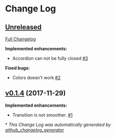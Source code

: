 # Change Log

## [Unreleased](https://github.com/wikiki/bulma-accordion/tree/HEAD)

[Full Changelog](https://github.com/wikiki/bulma-accordion/compare/v0.1.4...HEAD)

**Implemented enhancements:**

- Accordion can not be fully closed [\#3](https://github.com/Wikiki/bulma-accordion/issues/3)

**Fixed bugs:**

- Colors doesn't work [\#2](https://github.com/Wikiki/bulma-accordion/issues/2)

## [v0.1.4](https://github.com/wikiki/bulma-accordion/tree/v0.1.4) (2017-11-29)
**Implemented enhancements:**

- Transition is not smoother. [\#1](https://github.com/Wikiki/bulma-accordion/issues/1)



\* *This Change Log was automatically generated by [github_changelog_generator](https://github.com/skywinder/Github-Changelog-Generator)*